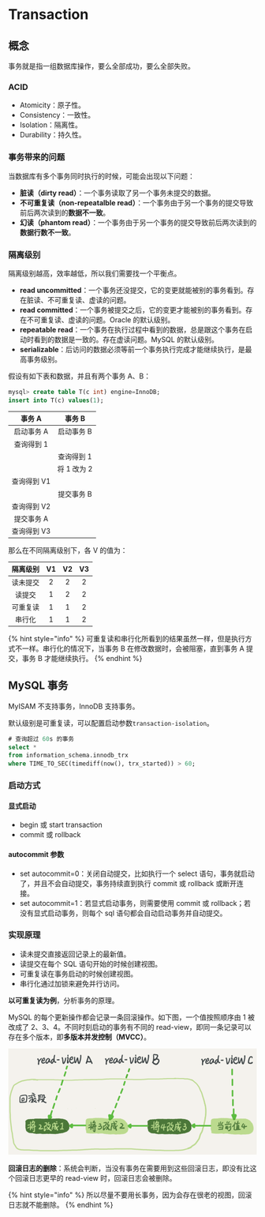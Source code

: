 # Transaction

## 概念

事务就是指一组数据库操作，要么全部成功，要么全部失败。

### ACID

* Atomicity：原子性。
* Consistency：一致性。
* Isolation：隔离性。
* Durability：持久性。

### 事务带来的问题

当数据库有多个事务同时执行的时候，可能会出现以下问题：

* **脏读（dirty read）**：一个事务读取了另一个事务未提交的数据。
* **不可重复读（non-repeatalble read）**：一个事务由于另一个事务的提交导致前后两次读到的**数据不一致**。
* **幻读（phantom read）**：一个事务由于另一个事务的提交导致前后两次读到的**数据行数不一致**。

### 隔离级别

隔离级别越高，效率越低，所以我们需要找一个平衡点。

* **read uncommitted**：一个事务还没提交，它的变更就能被别的事务看到。存在脏读、不可重复读、虚读的问题。
* **read committed**：一个事务被提交之后，它的变更才能被别的事务看到。存在不可重复读、虚读的问题。Oracle 的默认级别。
* **repeatable read**：一个事务在执行过程中看到的数据，总是跟这个事务在启动时看到的数据是一致的。存在虚读问题。MySQL 的默认级别。
* **serializable**：后访问的数据必须等前一个事务执行完成才能继续执行，是最高事务级别。

假设有如下表和数据，并且有两个事务 A、B：

```sql
mysql> create table T(c int) engine=InnoDB;
insert into T(c) values(1);
```

| 事务 A | 事务 B |
| :---: | :---: |
| 启动事务 A | 启动事务 B |
| 查询得到 1 |   |
|   | 查询得到 1 |
|   | 将 1 改为 2 |
| 查询得到 V1 |   |
|   | 提交事务 B |
| 查询得到 V2 |   |
| 提交事务 A |   |
| 查询得到 V3 |   |

那么在不同隔离级别下，各 V 的值为：

| 隔离级别 | V1 | V2 | V3 |
| :---: | :---: | :---: | :---: |
| 读未提交 |  2 | 2 | 2 |
| 读提交 | 1 | 2 | 2 |
| 可重复读 | 1 | 1 | 2 |
| 串行化 | 1 | 1 | 2 |

{% hint style="info" %}
可重复读和串行化所看到的结果虽然一样，但是执行方式不一样。串行化的情况下，当事务 B 在修改数据时，会被阻塞，直到事务 A 提交，事务 B 才能继续执行。
{% endhint %}

## MySQL 事务

MyISAM 不支持事务，InnoDB 支持事务。

默认级别是可重复读，可以配置启动参数`transaction-isolation`。

```sql
# 查询超过 60s 的事务
select *
from information_schema.innodb_trx
where TIME_TO_SEC(timediff(now(), trx_started)) > 60;
```

### 启动方式

#### 显式启动

* begin 或 start transaction
* commit 或 rollback

#### autocommit 参数

* set  autocommit=0：关闭自动提交，比如执行一个 select 语句，事务就启动了，并且不会自动提交，事务持续直到执行 commit 或 rollback 或断开连接。
* set autocommit=1：若显式启动事务，则需要使用 commit 或 rollback；若没有显式启动事务，则每个 sql 语句都会自动启动事务并自动提交。

### 实现原理

* 读未提交直接返回记录上的最新值。
* 读提交在每个 SQL 语句开始的时候创建视图。
* 可重复读在事务启动的时候创建视图。
* 串行化通过加锁来避免并行访问。

**以可重复读为例**，分析事务的原理。

MySQL 的每个更新操作都会记录一条回滚操作。如下图，一个值按照顺序由 1 被改成了 2、3、4。不同时刻启动的事务有不同的 read-view，即同一条记录可以存在多个版本，即**多版本并发控制（MVCC）**。

![](../../.gitbook/assets/image%20%28106%29.png)

**回滚日志的删除**：系统会判断，当没有事务在需要用到这些回滚日志，即没有比这个回滚日志更早的 read-view 时，回滚日志会被删除。

{% hint style="info" %}
所以尽量不要用长事务，因为会存在很老的视图，回滚日志就不能删除。
{% endhint %}

